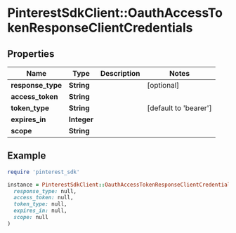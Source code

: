 # PinterestSdkClient::OauthAccessTokenResponseClientCredentials

## Properties

| Name | Type | Description | Notes |
| ---- | ---- | ----------- | ----- |
| **response_type** | **String** |  | [optional] |
| **access_token** | **String** |  |  |
| **token_type** | **String** |  | [default to &#39;bearer&#39;] |
| **expires_in** | **Integer** |  |  |
| **scope** | **String** |  |  |

## Example

```ruby
require 'pinterest_sdk'

instance = PinterestSdkClient::OauthAccessTokenResponseClientCredentials.new(
  response_type: null,
  access_token: null,
  token_type: null,
  expires_in: null,
  scope: null
)
```

